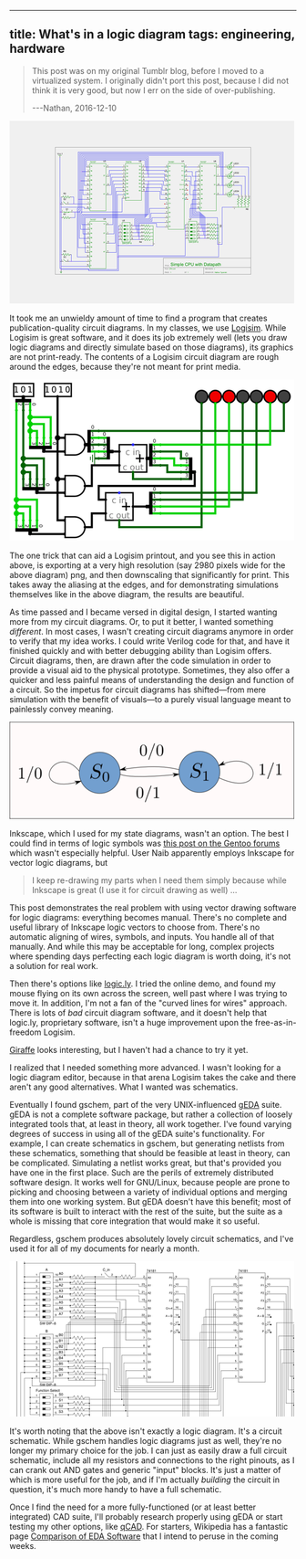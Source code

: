 ----
title: What's in a logic diagram
tags: engineering, hardware
----

> This post was on my original Tumblr blog, before I moved to a virtualized system. I originally didn't port this post, because I did not think it is very good, but now I err on the side of over-publishing.
>
> ---Nathan, 2016-12-10

![](../images/simple_cpu.png)

It took me an unwieldy amount of time to find a program that creates publication-quality circuit diagrams. In my classes, we use [Logisim](http://ozark.hendrix.edu/~burch/logisim/). While Logisim is great software, and it does its job extremely well (lets you draw logic diagrams and directly simulate based on those diagrams), its graphics are not print-ready. The contents of a Logisim circuit diagram are rough around the edges, because they're not meant for print media.

![](../images/logisim.png)

The one trick that can aid a Logisim printout, and you see this in action above, is exporting at a very high resolution (say 2980 pixels wide for the above diagram) png, and then downscaling that significantly for print. This takes away the aliasing at the edges, and for demonstrating simulations themselves like in the above diagram, the results are beautiful.

As time passed and I became versed in digital design, I started wanting more from my circuit diagrams. Or, to put it better, I wanted something *different*. In most cases, I wasn't creating circuit diagrams anymore in order to verify that my idea works. I could write Verilog code for that, and have it finished quickly and with better debugging ability than Logisim offers. Circuit diagrams, then, are drawn after the code simulation in order to provide a visual aid to the physical prototype. Sometimes, they also offer a quicker and less painful means of understanding the design and function of a circuit. So the impetus for circuit diagrams has shifted—from mere simulation with the benefit of visuals—to a purely visual language meant to painlessly convey meaning.

![](../images/inkscape.png)

Inkscape, which I used for my state diagrams, wasn't an option. The best I could find in terms of logic symbols was [this post on the Gentoo forums](http://forums.gentoo.org/viewtopic-t-653135-start-0.html) which wasn't especially helpful. User Naib apparently employs Inkscape for vector logic diagrams, but

> I keep re-drawing my parts when I need them simply because while Inkscape is great (I use it for circuit drawing as well) ...

This post demonstrates the real problem with using vector drawing software for logic diagrams: everything becomes manual. There's no complete and useful library of Inkscape logic vectors to choose from. There's no automatic aligning of wires, symbols, and inputs. You handle all of that manually. And while this may be acceptable for long, complex projects where spending days perfecting each logic diagram is worth doing, it's not a solution for real work.

Then there's options like [logic.ly](http://logic.ly). I tried the online demo, and found my mouse flying on its own across the screen, well past where I was trying to move it. In addition, I'm not a fan of the "curved lines for wires" approach. There is lots of *bad* circuit diagram software, and it doesn't help that logic.ly, proprietary software, isn't a huge improvement upon the free-as-in-freedom Logisim.

[Giraffe](http://freecode.com/projects/giraffe) looks interesting, but I haven't had a chance to try it yet.

I realized that I needed something more advanced. I wasn't looking for a logic diagram editor, because in that arena Logisim takes the cake and there aren't any good alternatives. What I wanted was schematics.

Eventually I found gschem, part of the very UNIX-influenced [gEDA](http://en.wikipedia.org/wiki/GEDA) suite. gEDA is not a complete software package, but rather a collection of loosely integrated tools that, at least in theory, all work together. I've found varying degrees of success in using all of the gEDA suite's functionality. For example, I can create schematics in gschem, but generating netlists from these schematics, something that should be feasible at least in theory, can be complicated. Simulating a netlist works great, but that's provided you have one in the first place. Such are the perils of extremely distributed software design. It works well for GNU/Linux, because people are prone to picking and choosing between a variety of individual options and merging them into one working system. But gEDA doesn't have this benefit; most of its software is built to interact with the rest of the suite, but the suite as a whole is missing that core integration that would make it so useful.

Regardless, gschem produces absolutely lovely circuit schematics, and I've used it for all of my documents for nearly a month.

![](../images/geda_circuit.png)

It's worth noting that the above isn't exactly a logic diagram. It's a circuit schematic. While gschem handles logic diagrams just as well, they're no longer my primary choice for the job. I can just as easily draw a full circuit schematic, include all my resistors and connections to the right pinouts, as I can crank out AND gates and generic "input" blocks. It's just a matter of which is more useful for the job, and if I'm actually *building* the circuit in question, it's much more handy to have a full schematic.

Once I find the need for a more fully-functioned (or at least better integrated) CAD suite, I'll probably research properly using gEDA or start testing my other options, like [qCAD](http://www.qcad.org/en/). For starters, Wikipedia has a fantastic page [Comparison of EDA Software](http://en.wikipedia.org/wiki/Comparison_of_EDA_software) that I intend to peruse in the coming weeks.
